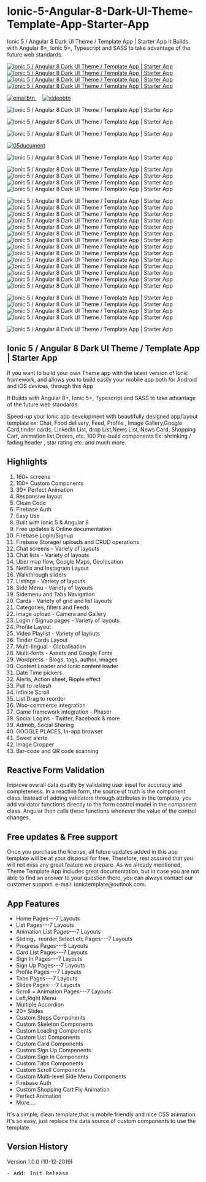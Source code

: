 # Ionic-5-Angular-8-Dark-UI-Theme-Template-App-Starter-App
Ionic 5 / Angular 8 Dark UI Theme / Template App | Starter App It Builds with Angular 8+, Ionic 5+, Typescript and SASS to take advantage of the future web standards.
<p>
    <a href="http://bit.ly/2MmE2q6" target="_blank">
        <img src="https://i.ibb.co/0fTSXp7/qrcodeandroid.jpg"
             alt="Ionic 5 / Angular 8 Dark UI Theme / Template App | Starter App" border="0">
    </a>
    <a href="https://play.google.com/store/apps/details?id=ionic.com.start_dark_myApp990009"
       target="_blank">
        <img src="https://i.ibb.co/X234PT0/qrcodegoogle.jpg"
             alt="Ionic 5 / Angular 8 Dark UI Theme / Template App | Starter App" border="0">
    </a>
    <a href="http://preview.codecanyon.net/item/ionic-5-angular-8-dark-ui-theme-template-app-starter-app/full_screen_preview/25261503"
       target="_blank">
        <img src="https://i.ibb.co/RzR2rq5/document1.jpg"
             alt="Ionic 5 / Angular 8 Dark UI Theme / Template App | Starter App" border="0">
    </a>
    <a href="https://codecanyon.net/user/captain96778" target="_blank">
        <img src="https://i.ibb.co/0nVhJKy/follow.jpg"
             alt="Ionic 5 / Angular 8 Dark UI Theme / Template App | Starter App" border="0">
    </a>
</p>

<p>
    <a href="mailto:ionictemplate@outlook.com">
        <img src="https://i.ibb.co/sRS5npT/emailbtn.png" alt="emailbtn" border="0">
    </a>
    &nbsp;&nbsp;&nbsp;
    <a href="https://youtu.be/gQpUeJ5ysj4" target="_blank">
        <img src="https://i.ibb.co/YhbBCDm/videobtn.png" alt="videobtn" border="0">
    </a>
</p>

<img alt="Ionic 5 / Angular 8 Dark UI Theme / Template App | Starter App"
     src="https://i.ibb.co/5TsvSrX/previewdemo.gif"/>


<img alt="Ionic 5 / Angular 8 Dark UI Theme / Template App | Starter App"
     src="https://i.ibb.co/h7sTQWm/01introduce.jpg"/>

<img alt="Ionic 5 / Angular 8 Dark UI Theme / Template App | Starter App"
     src="https://i.ibb.co/jWZ2b09/02feature.jpg"/>

<a href="https://help-ionic-template.firebaseapp.com/" target="_blank">
    <img src="https://i.ibb.co/9YJR1Ph/05ducument.jpg" alt="05ducument" border="0">
</a>


<img alt="Ionic 5 / Angular 8 Dark UI Theme / Template App | Starter App"
     src="https://i.ibb.co/gVwGhVX/06sass.jpg"/>

<img alt="Ionic 5 / Angular 8 Dark UI Theme / Template App | Starter App"
     src="https://i.ibb.co/M7yvZ9W/07layout.jpg"/>
<img alt="Ionic 5 / Angular 8 Dark UI Theme / Template App | Starter App"
     src="https://i.ibb.co/31y2yTk/08animation.jpg"/>
<img alt="Ionic 5 / Angular 8 Dark UI Theme / Template App | Starter App"
     src="https://i.ibb.co/Njwp4k7/09template.jpg"/>
<img alt="Ionic 5 / Angular 8 Dark UI Theme / Template App | Starter App"
     src="https://i.ibb.co/dkvr8B6/10introduce.jpg"/>


<img alt="Ionic 5 / Angular 8 Dark UI Theme / Template App | Starter App"
     src="https://i.ibb.co/m6gwN4b/preview01.gif"/>
<img alt="Ionic 5 / Angular 8 Dark UI Theme / Template App | Starter App"
     src="https://i.ibb.co/KX1QCZQ/preview02.gif"/>
<img alt="Ionic 5 / Angular 8 Dark UI Theme / Template App | Starter App"
     src="https://i.ibb.co/zxyM607/preview03.gif"/>
<img alt="Ionic 5 / Angular 8 Dark UI Theme / Template App | Starter App"
     src="https://i.ibb.co/chJqk5W/preview04.gif"/>
<img alt="Ionic 5 / Angular 8 Dark UI Theme / Template App | Starter App"
     src="https://i.ibb.co/VqLsqDV/preview05.gif"/>
<img alt="Ionic 5 / Angular 8 Dark UI Theme / Template App | Starter App"
     src="https://i.ibb.co/BjT76Kf/preview06.gif"/>
<img alt="Ionic 5 / Angular 8 Dark UI Theme / Template App | Starter App"
     src="https://i.ibb.co/B42XGNb/preview07.gif"/>
<img alt="Ionic 5 / Angular 8 Dark UI Theme / Template App | Starter App"
     src="https://i.ibb.co/qr8TWt0/preview08.gif"/>
<img alt="Ionic 5 / Angular 8 Dark UI Theme / Template App | Starter App"
     src="https://i.ibb.co/L1kdBnF/preview09.gif"/>
<img alt="Ionic 5 / Angular 8 Dark UI Theme / Template App | Starter App"
     src="https://i.ibb.co/c1Gbfqr/preview10.gif"/>
<img alt="Ionic 5 / Angular 8 Dark UI Theme / Template App | Starter App"
     src="https://i.ibb.co/zG6j8bC/preview11.gif"/>
<img alt="Ionic 5 / Angular 8 Dark UI Theme / Template App | Starter App"
     src="https://i.ibb.co/NtYXycQ/preview12.gif"/>
<img alt="Ionic 5 / Angular 8 Dark UI Theme / Template App | Starter App"
     src="https://i.ibb.co/Gs1Cjv5/preview13.gif"/>
<img alt="Ionic 5 / Angular 8 Dark UI Theme / Template App | Starter App"
     src="https://i.ibb.co/vDJdjxx/preview14.gif"/>


<img alt="Ionic 5 / Angular 8 Dark UI Theme / Template App | Starter App"
     src="https://i.ibb.co/VmPj6V0/11preview.jpg"/>
<img alt="Ionic 5 / Angular 8 Dark UI Theme / Template App | Starter App"
     src="https://i.ibb.co/CKNMC4Z/12apppreview.jpg"/>
<img alt="Ionic 5 / Angular 8 Dark UI Theme / Template App | Starter App"
     src="https://i.ibb.co/JxwbYSG/13apppreview.jpg"/>
<img alt="Ionic 5 / Angular 8 Dark UI Theme / Template App | Starter App"
     src="https://i.ibb.co/kQfxBrF/14apppreview.jpg"/>

<img alt="Ionic 5 / Angular 8 Dark UI Theme / Template App | Starter App"
     src="https://app-ionic-publish-assets.firebaseapp.com/assets/dark/15helper.jpg"/>


<h2><strong> Ionic 5 / Angular 8 Dark UI Theme / Template App | Starter App</strong></h2>
<p>If you want to build your own Theme app with the latest version of Ionic framework,
    and allows you to build easily your mobile app both for Android and iOS devices, through this App<p>
<p> It Builds with Angular 8+, Ionic 5+, Typescript and SASS to take advantage of the future web standards.</p>
<p>
    Speed-up your Ionic app development with beautifully designed app/layout template ex: Chat, Food delivery, Feed,
    Profile , Image Gallery,Google Card,tinder cards, LinkedIn List, drop List,News List, News Card, Shopping Cart,
    animation list,Orders, etc.
    100 Pre-build components Ex: shrinking / fading header , star rating etc. and much
    more.
</p>


<h2><strong>Highlights</strong></h2>
<ol>
    <li>160+ screens</li>
    <li>100+ Custom Components</li>
    <li>30+ Perfect Animation</li>
    <li>Responsive layout</li>
    <li>Clean Code</li>
    <li>Firebase Auth</li>
    <li>Easy Use</li>
    <li>Built with Ionic 5 &amp; Angular 8</li>
    <li>Free updates &amp; Online documentation</li>
    <li> Firebase Login/Signup</li>
    <li>Firebase Storage/ uploads and CRUD operations</li>
    <li>Chat screens - Variety of layouts</li>
    <li>Chat lists - Variety of layouts</li>
    <li> Uber map flow, Google Maps, Geolocation</li>
    <li>Netflix and Instagram Layout</li>
    <li> Walkthrough sliders</li>
    <li> Listings - Variety of layouts</li>
    <li>Side Menu - Variety of layouts</li>
    <li>Sidemenu and Tabs Navigation</li>
    <li>Cards - Variety of grid and list layouts</li>
    <li> Categories, filters and Feeds</li>
    <li> Image upload - Camera and Gallery</li>
    <li> Login / Signup pages - Variety of layouts</li>
    <li> Profile Layout</li>
    <li> Video Playlist - Variety of layouts</li>
    <li> Tinder Cards Layout</li>
    <li> Multi-lingual - Globalisation</li>
    <li> Multi-fonts - Assets and Google Fonts</li>
    <li> Wordpress - Blogs, tags, author, images</li>
    <li> Content Loader and Ionic content loader</li>
    <li> Date Time pickers</li>
    <li> Alerts, Action sheet, Ripple effect</li>
    <li> Pull to refresh</li>
    <li>Infinite Scroll</li>
    <li> List Drag to reorder</li>
    <li>Woo-commerce integration</li>
    <li>Game framework integration - Phaser</li>
    <li>Social Logins - Twitter, Facebook & more</li>
    <li>Admob, Social Sharing</li>
    <li>GOOGLE PLACES, In-app browser</li>
    <li>Sweet alerts</li>
    <li>Image Cropper</li>
    <li>Bar-code and QR code scanning</li>
</ol>

<h2><strong>Reactive Form Validation</strong></h2>
<p>Improve overall data quality by validating user input for accuracy and completeness.
    In a reactive form, the source of truth is the component class. Instead of adding validators through attributes in
    the template, you add validator functions directly to the form control model in the component class. Angular then
    calls these functions whenever the value of the control changes.
<p>


<h2><strong>Free updates & Free support</strong></h2>
<p>Once you purchase the license, all future updates added in this app template will
    be at your disposal for free. Therefore, rest assured that you will not miss any
    great feature we prepare. As we already mentioned, Theme Template App includes great documentation,
    but in case you are not able to find an answer to your question there,
    you can always contact our customer support.
    e-mail: ionictemplate@outlook.com.<p>


<h2><strong>App Features</strong></h2>
<ul>
    <li>Home Pages---7 Layouts</li>
    <li>List Pages---7 Layouts</li>
    <li>Animation List Pages---7 Layouts</li>
    <li>Sliding，reorder,Select etc Pages---7 Layouts</li>
    <li>Progress Pages---8 Layouts</li>
    <li>Card List Pages---7 Layouts</li>
    <li>Sign In Pages---7 Layouts</li>
    <li>Sign Up Pages---7 Layouts</li>
    <li>Profile Pages---7 Layouts</li>
    <li>Tabs Pages---7 Layouts</li>
    <li>Slides Pages---7 Layouts</li>
    <li>Scroll + Animation Pages---7 Layouts</li>
    <li>Left,Right Menu</li>
    <li>Multiple Accordion</li>
    <li>20+ Slides</li>
    <li>Custom Steps Components</li>
    <li>Custom Skeleton Components</li>
    <li>Custom Loading Components</li>
    <li>Custom List Components</li>
    <li>Custom Card Components</li>
    <li>Custom Sign Up Components</li>
    <li>Custom Sign In Components</li>
    <li>Custom Tabs Components</li>
    <li>Custom Scroll Components</li>
    <li>Custom Multi-level Side Menu Components</li>
    <li>Firebase Auth</li>
    <li>Custom Shopping Cart Fly Animation</li>
    <li>Perfect Animation</li>
    <li>More....</li>
</ul>
<p>It's a simple, clean template,that is mobile friendly and nice CSS animation.
    It's so easy, just replace the data source of custom components to use the template.</p>

<h2><strong>Version History</strong></h2>
<p>Version 1.0.0 (10-12-2019)</p>
<pre>
- Add: Init Release
</pre>
